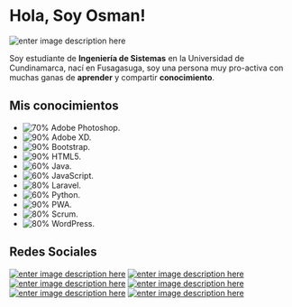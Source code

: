 # Hola, Soy Osman!
![enter image description here](https://bit.ly/32dRJQK)

Soy estudiante de **Ingeniería de Sistemas** en la Universidad de Cundinamarca,  nací en Fusagasuga, soy una persona muy pro-activa con muchas ganas de **aprender** y compartir **conocimiento**.


## Mis conocimientos

- ![70%](https://progress-bar.dev/70) Adobe Photoshop.
- ![90%](https://progress-bar.dev/90) Adobe XD.
- ![90%](https://progress-bar.dev/90) Bootstrap.
- ![90%](https://progress-bar.dev/90) HTML5.
- ![60%](https://progress-bar.dev/60) Java.
- ![60%](https://progress-bar.dev/60) JavaScript.
- ![80%](https://progress-bar.dev/80) Laravel.
- ![60%](https://progress-bar.dev/60) Python.
- ![90%](https://progress-bar.dev/90) PWA.
- ![80%](https://progress-bar.dev/80) Scrum.
- ![80%](https://progress-bar.dev/80) WordPress.

## Redes Sociales

[![enter image description here](https://i.ibb.co/tZnn2Qm/behance.png)](https://www.behance.net/osmanjimenezdev)
[![enter image description here](https://i.ibb.co/Jjc8C6K/rss.png)](https://osmanjimenezdev.blogspot.com/)
[![enter image description here](https://i.ibb.co/T0Z3ttj/linkedin.png)](https://www.linkedin.com/in/osmanjimenez)
[![enter image description here](https://i.ibb.co/5j6xsf9/pinterest.png)](https://co.pinterest.com/osmanjimenezdev/)
[![enter image description here](https://i.ibb.co/HYB6sjN/twitter.png)](https://twitter.com/osmanjimenezdev)
[![enter image description here](https://i.ibb.co/KwYkSh2/youtube.png)](https://www.youtube.com/channel/UC-cQIbPx8PF7ebtLwyZRVaA)

